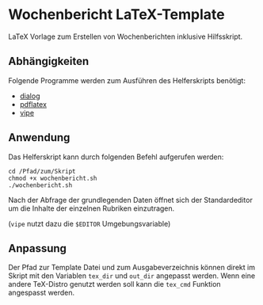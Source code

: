# Wochenbericht LaTeX-Template
LaTeX Vorlage zum Erstellen von Wochenberichten inklusive Hilfsskript.


## Abhängigkeiten
Folgende Programme werden zum Ausführen des Helferskripts benötigt:

- [dialog](https://man.archlinux.org/man/dialog.1.en)
- [pdflatex](https://wiki.archlinux.org/title/TeX_Live)
- [vipe](https://man.archlinux.org/man/vipe.1)


## Anwendung
Das Helferskript kann durch folgenden Befehl aufgerufen werden:

```
cd /Pfad/zum/Skript
chmod +x wochenbericht.sh
./wochenbericht.sh
```

Nach der Abfrage der grundlegenden Daten öffnet sich der Standardeditor um
die Inhalte der einzelnen Rubriken einzutragen.

(`vipe` nutzt dazu die `$EDITOR` Umgebungsvariable)


## Anpassung
Der Pfad zur Template Datei und zum Ausgabeverzeichnis können direkt im Skript
mit den Variablen `tex_dir` und `out_dir` angepasst werden.
Wenn eine andere TeX-Distro genutzt werden soll kann die `tex_cmd` Funktion
angespasst werden.
